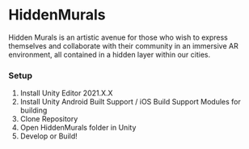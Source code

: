 # HiddenMurals

Hidden Murals is an artistic avenue for those who wish to express themselves and collaborate with their community in an immersive AR environment, all contained in a hidden layer within our cities.

### Setup
1. Install Unity Editor 2021.X.X
2. Install Unity Android Built Support / iOS Build Support Modules for building
3. Clone Repository
4. Open HiddenMurals folder in Unity
5. Develop or Build!
